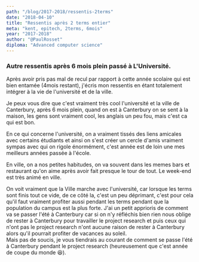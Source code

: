 ```yaml
---
path: "/blog/2017-2018/ressentis-2terms"
date: "2018-04-10"
title: "Ressentis après 2 terms entier"
meta: "kent, epitech, 2terms, 6mois"
year: "2017-2018"
author: "@PaulRosset"
diploma: "Advanced computer science"
---
```


### Autre ressentis après 6 mois plein passé à L'Université.

Après avoir pris pas mal de recul par rapport à cette année scolaire qui est bien entamée (4mois restant), j'écris mon ressentis en étant totalement intégrer à la vie de l'université et de la ville.

Je peux vous dire que c'est vraiment très cool l'université et la ville de Canterbury, après 6 mois plein, quand on est à Canterbury on se sent à la maison, les gens sont vraiment cool, les anglais un peu fou, mais c'est ca qui est bon.

En ce qui concerne l'université, on a vraiment tissés des liens amicales avec certains étudiants et ainsi on s'est créer un cercle d'amis vraiment sympas avec qui on rigole énormément, c'est année est de loin une mes meilleurs années passée à l'école.

En ville, on a nos petites habitudes, on va souvent dans les memes bars et restaurant qu'on aime après avoir fait presque le tour de tout. Le week-end est très animé en ville.

On voit vraiment que la Ville marche avec l'université, car lorsque les terms sont finis tout ce vide, de ce côté la, c'est un peu déprimant, c'est pour cela qu'il faut vraiment profiter aussi pendant les terms pendant que la population du campus est la plus forte. J'ai un petit apprioris de comment va se passer l'été à Canterbury car si on n'y réfléchis bien rien nous oblige de rester à Canterbury pour travailler le project research et puis ceux qui n'ont pas le project research n'ont aucune raison de rester à Canterbury alors qu'il pourrait profiter de vacances au soleil.  
Mais pas de soucis, je vous tiendrais au courant de comment se passe l'été à Canterbury pendant le project research (heureusement que c'est année de coupe du monde 😆).
